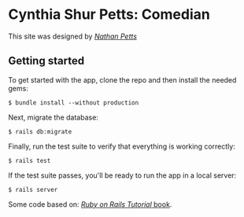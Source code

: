 
# Cynthia Shur Petts: Comedian

This site was designed by
[*Nathan Petts*](http://www.nathanpetts.com/)


## Getting started

To get started with the app, clone the repo and then install the needed gems:

```
$ bundle install --without production
```

Next, migrate the database:

```
$ rails db:migrate
```

Finally, run the test suite to verify that everything is working correctly:

```
$ rails test
```

If the test suite passes, you'll be ready to run the app in a local server:

```
$ rails server
```

Some code based on:
[*Ruby on Rails Tutorial* book](http://www.railstutorial.org/book).
